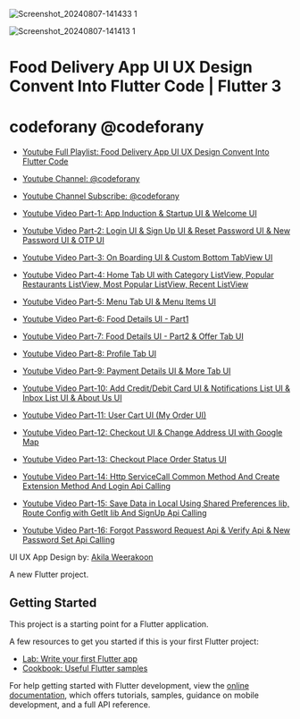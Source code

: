 ![Screenshot_20240807-141433 1](https://github.com/user-attachments/assets/943fd1a2-fb41-4b07-a5c2-0b9806289cd2)

![Screenshot_20240807-141413 1](https://github.com/user-attachments/assets/46a68dcf-f896-4196-95e0-c8ef170e2de4)

# Food Delivery App UI UX Design Convent Into Flutter Code | Flutter 3

# codeforany @codeforany

- [Youtube Full Playlist: Food Delivery App UI UX Design Convent Into Flutter Code](https://www.youtube.com/playlist?list=PLzcRC7PA0xWQ2rYRGhSLjEvCXi3PS9J3N)
- [Youtube Channel: @codeforany](https://www.youtube.com/channel/UCdQTp9wRK5vAOlEQZf9PHSg)
- [Youtube Channel Subscribe: @codeforany](https://www.youtube.com/channel/UCdQTp9wRK5vAOlEQZf9PHSg?sub_confirmation=1)


- [Youtube Video Part-1: App Induction & Startup UI & Welcome UI ](https://youtu.be/z8NHvp4tbrQ)
- [Youtube Video Part-2: Login UI & Sign Up UI & Reset Password UI & New Password UI & OTP UI ](https://youtu.be/UYq7KGd15Cw)
- [Youtube Video Part-3: On Boarding UI & Custom Bottom TabView UI ](https://youtu.be/EaHkIxwYv_Y)
- [Youtube Video Part-4: Home Tab UI with Category ListView, Popular Restaurants ListView, Most Popular ListView, Recent ListView ](https://youtu.be/8tR-_-VLMb0)
- [Youtube Video Part-5: Menu Tab UI & Menu Items UI ](https://youtu.be/xhGsV4dzFGs)
- [Youtube Video Part-6: Food Details UI - Part1 ](https://youtu.be/apZ_l1MzziQ)
- [Youtube Video Part-7: Food Details UI - Part2 & Offer Tab UI ](https://youtu.be/GN7cM-O4iTk)
- [Youtube Video Part-8: Profile Tab UI ](https://youtu.be/uPRfs1-Xno4)
- [Youtube Video Part-9: Payment Details UI & More Tab UI ](https://youtu.be/ad3VEaQXGNw)
- [Youtube Video Part-10: Add Credit/Debit Card UI & Notifications List UI & Inbox List UI & About Us UI ](https://youtu.be/CsTGq9Deiu4)
- [Youtube Video Part-11: User Cart UI (My Order UI)](https://youtu.be/YXCKlV0xkHU)
- [Youtube Video Part-12: Checkout UI & Change Address UI with Google Map ](https://youtu.be/SgovU_BEFbE)
- [Youtube Video Part-13: Checkout Place Order Status UI ](https://youtu.be/awyq_sInKIw)

- [Youtube Video Part-14: Http ServiceCall Common Method And Create Extension Method And Login Api Calling](https://youtu.be/x0ELSN0YXI4)
- [Youtube Video Part-15: Save Data in Local Using Shared Preferences lib, Route Config with GetIt lib And SignUp Api Calling](https://youtu.be/Jy2Jd_bfFOA)
- [Youtube Video Part-16: Forgot Password Request Api & Verify Api & New Password Set Api Calling](https://youtu.be/Jw28xNvXWMw)


UI UX App Design by: [Akila Weerakoon](https://www.behance.net/gallery/108639283/Meal-Monkey-Food-delivery-iOS-mobile-application)

A new Flutter project.

## Getting Started

This project is a starting point for a Flutter application.

A few resources to get you started if this is your first Flutter project:

- [Lab: Write your first Flutter app](https://docs.flutter.dev/get-started/codelab)
- [Cookbook: Useful Flutter samples](https://docs.flutter.dev/cookbook)

For help getting started with Flutter development, view the
[online documentation](https://docs.flutter.dev/), which offers tutorials,
samples, guidance on mobile development, and a full API reference.
